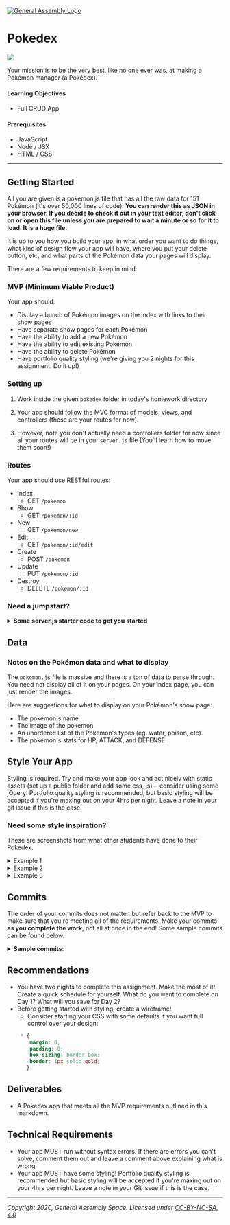 [![General Assembly Logo](https://camo.githubusercontent.com/1a91b05b8f4d44b5bbfb83abac2b0996d8e26c92/687474703a2f2f692e696d6775722e636f6d2f6b6538555354712e706e67)](https://generalassemb.ly)

# Pokedex

![](https://imgur.com/oxGPnND.png)

Your mission is to be the very best, like no one ever was, at making a Pokémon manager (a Pokédex).

#### Learning Objectives

- Full CRUD App

#### Prerequisites

- JavaScript
- Node / JSX
- HTML / CSS

---

## Getting Started

All you are given is a pokemon.js file that has all the raw data for 151 Pokémon (it's over 50,000 lines of code). **You can render this as JSON in your browser. If you decide to check it out in your text editor, don't click on or open this file unless you are prepared to wait a minute or so for it to load. It is a huge file.**

It is up to you how you build your app, in what order you want to do things, what kind of design flow your app will have, where you put your delete button, etc, and what parts of the Pokémon data your pages will display.

There are a few requirements to keep in mind:

### MVP (Minimum Viable Product)

Your app should:

- Display a bunch of Pokémon images on the index with links to their show pages
- Have separate show pages for each Pokémon
- Have the ability to add a new Pokémon
- Have the ability to edit existing Pokémon
- Have the ability to delete Pokémon
- Have portfolio quality styling (we're giving you 2 nights for this assignment. Do it up!)

### Setting up

1. Work inside the given `pokedex` folder in today's homework directory

1. Your app should follow the MVC format of models, views, and controllers (these are your routes for now).

1. However, note you don't actually need a controllers folder for now since all your routes will be in your `server.js` file (You'll learn how to move them soon!)

### Routes 

Your app should use RESTful routes:

- Index
  - GET `/pokemon`<br>
- Show
  - GET `/pokemon/:id`<br>
- New
  - GET `/pokemon/new`<br>
- Edit
  - GET `/pokemon/:id/edit`<br>
- Create
  - POST `/pokemon`<br>
- Update
  - PUT `/pokemon/:id`<br>
- Destroy
  - DELETE `/pokemon/:id`<br>
  
### Need a jumpstart? 

<details><summary><strong>Some server.js starter code to get you started</strong></summary>

Make sure you understand each part of this code if you follow it. 

![server.js starter code](https://i.imgur.com/3UFie6C.png)

</details>

## Data 

### Notes on the Pokémon data and what to display

The `pokemon.js` file is massive and there is a ton of data to parse through. You need not display all of it on your pages. On your index page, you can just render the images.

Here are suggestions for what to display on your Pokémon's show page:

- The pokemon's name
- The image of the pokemon
- An unordered list of the Pokemon's types (eg. water, poison, etc).
- The pokemon's stats for HP, ATTACK, and DEFENSE.

## Style Your App

Styling is required. Try and make your app look and act nicely with static assets (set up a public folder and add some css, js)-- consider using some jQuery! Portfolio quality styling is recommended, but basic styling will be accepted if you're maxing out on your 4hrs per night. Leave a note in your git issue if this is the case. 

### Need some style inspiration?
These are screenshots from what other students have done to their Pokedex:

<details>
<summary>Example 1</summary>
	
![](https://imgur.com/MZ361IP.png)

![](https://imgur.com/65HTgw1.png)
</details>

<details>
<summary>Example 2</summary>

![](https://imgur.com/XsaaJ2x.png)

![](https://imgur.com/zppz3ev.png)
</details>

<details>
<summary>Example 3</summary>

![](https://imgur.com/ZRFfwgR.png)

![](https://imgur.com/gEOi0KX.png)
</details>

## Commits

The order of your commits does not matter, but refer back to the MVP to make sure that you're meeting all of the requirements. Make your commits **as you complete the work**, not all at once in the end! Some sample commits can be found below.

<details><summary><strong>Sample commits</strong>:</summary>

<hr>
** Commit your work.** <br>
"Server is working and displays a plain index page"
<hr>


<hr>
** Commit your work.** <br>
"Displays a bunch of Pokémon images on the index".
<hr>

<hr>
** Commit your work.** <br>
"Has separate show pages for each Pokémon".
<hr>

<hr>
** Commit your work.** <br>
"Has the ability to add a new Pokémon".
<hr>

<hr>
** Commit your work.** <br>
"Has the ability to edit existing Pokémon".
<hr>

<hr>
** Commit your work.** <br>
"Has the ability to delete Pokémon".
<hr>

<hr>
** Commit your work.** <br>
"The app uses RESTful routing, all seven RESTful routes".
<hr>

<hr>
** Commit your work.** <br>
"View templates are complete".
<hr>

<hr>
** Commit your work.** <br>
"Static assets included (CSS) and styled app".
<hr>

</details>

## Recommendations
- You have two nights to complete this assignment. Make the most of it! Create a quick schedule for yourself. What do you want to complete on Day 1? What will you save for Day 2?
- Before getting started with styling, create a wireframe! 
  - Consider starting your CSS with some defaults if you want full control over your design: <br/>
  ```css
   * { 
      margin: 0; 
      padding: 0; 
      box-sizing: border-box; 
      border: 1px solid gold; 
     }
  ```

## Deliverables

- A Pokedex app that meets all the MVP requirements outlined in this markdown. 

## Technical Requirements
	
- Your app MUST run without syntax errors. If there are errors you can't solve, comment them out and leave a comment above explaining what is wrong
- Your app MUST have some styling! Portfolio quality styling is recommended but basic styling will be accepted if you're maxing out on your 4hrs per night. Leave a note in your Git Issue if this is the case. 

 
---

*Copyright 2020, General Assembly Space. Licensed under [CC-BY-NC-SA, 4.0](https://creativecommons.org/licenses/by-nc-sa/4.0/)*
